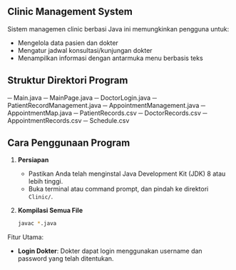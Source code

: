 ## Clinic Management System

Sistem managemen clinic berbasi Java ini memungkinkan pengguna untuk:

- Mengelola data pasien dan dokter
- Mengatur jadwal konsultasi/kunjungan dokter
- Menampilkan informasi dengan antarmuka menu berbasis teks

## Struktur Direktori Program
 ─ Main.java
     ─ MainPage.java
         ─ DoctorLogin.java
         ─ PatientRecordManagement.java
         ─ AppointmentManagement.java
         ─ AppointmentMap.java
 ─ PatientRecords.csv
 ─ DoctorRecords.csv
 ─ AppointmentRecords.csv
 ─ Schedule.csv

## Cara Penggunaan Program

1. **Persiapan**
    - Pastikan Anda telah menginstal Java Development Kit (JDK) 8 atau lebih tinggi.
    - Buka terminal atau command prompt, dan pindah ke direktori `Clinic/`.

2. **Kompilasi Semua File**
   ```bash
   javac *.java

Fitur Utama:
- **Login Dokter**: Dokter dapat login menggunakan username dan password yang telah ditentukan.

